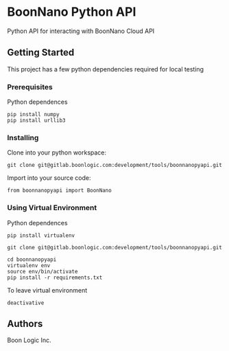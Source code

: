 # BoonNano Python API

Python API for interacting with BoonNano Cloud API

## Getting Started

This project has a few python dependencies required for local testing

### Prerequisites

Python dependences 

```
pip install numpy
pip install urllib3 
```

### Installing

Clone into your python workspace:

```
git clone git@gitlab.boonlogic.com:development/tools/boonnanopyapi.git
```

Import into your source code:

```
from boonnanopyapi import BoonNano
```

### Using Virtual Environment

Python dependences 

```
pip install virtualenv
```

```
git clone git@gitlab.boonlogic.com:development/tools/boonnanopyapi.git
```

```
cd boonnanopyapi
virtualenv env
source env/bin/activate
pip install -r requirements.txt
```


To leave virtual environment
```
deactivative
```


## Authors

Boon Logic Inc.
